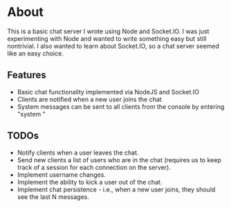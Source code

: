About
=====
This is a basic chat server I wrote using Node and Socket.IO. I was just experimenting with Node and wanted to write something easy but still nontrivial. I also wanted to learn 
about Socket.IO, so a chat server seemed like an easy choice.

Features
--------
* Basic chat functionality implemented via NodeJS and Socket.IO
* Clients are notified when a new user joins the chat
* System messages can be sent to all clients from the console by entering "system <message>"

TODOs
-----
* Notify clients when a user leaves the chat.
* Send new clients a list of users who are in the chat (requires us to keep track of a session for each connection on the server).
* Implement username changes.
* Implement the ability to kick a user out of the chat. 
* Implement chat persistence - i.e., when a new user joins, they should see the last N messages. 
